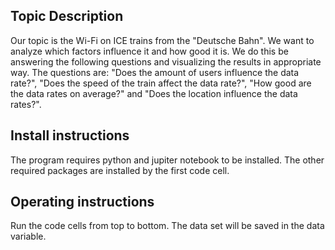## Topic Description
Our topic is the Wi-Fi on ICE trains from the "Deutsche Bahn". We want to analyze which factors influence it and 
how good it is. We do this be answering the following questions and visualizing the results in appropriate way. The 
questions are: "Does the amount of users influence the data rate?", "Does the speed of the train affect the data rate?",
"How good are the data rates on average?" and "Does the location influence the data rates?". 

## Install instructions
The program requires python and jupiter notebook to be installed.
The other required packages are installed by the first code cell.

## Operating instructions 
Run the code cells from top to bottom. The data set will be saved in the data variable.